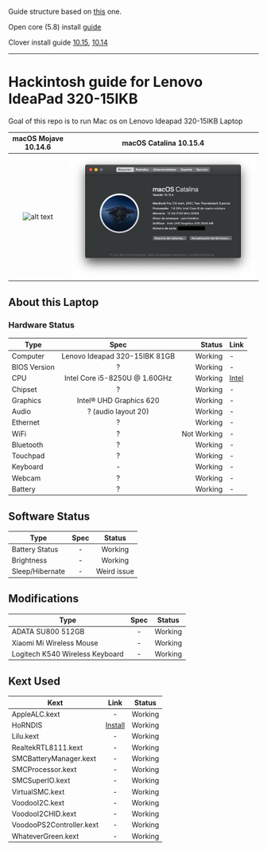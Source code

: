 Guide structure based on [this](https://github.com/gajjartejas/Lenovo-Ideapad-320-15ISK-14ISK-Laptop-Hackintosh) one.

Open core (5.8) install [guide](https://github.com/dortania/vanilla-laptop-guide)

Clover install guide
[10.15](https://www.tonymacx86.com/threads/guide-lenovo-ideapad-330s-14ikb-i5-8250u-catalina-10-15-4-windows-10.284803/),
[10.14](https://www.tonymacx86.com/threads/guide-lenovo-ideapad-330s-14ikb-i5-8250u-mojave-10-14-6-windows-10.277874/)

---

# Hackintosh guide for Lenovo IdeaPad 320-15IKB
Goal of this repo is to run Mac os on Lenovo Ideapad 320-15IKB Laptop

macOS Mojave 10.14.6            |  macOS Catalina 10.15.4
:-------------------------:|:-------------------------:
![alt text](10.14.x/10.14.6/Screenshot.png)  |  ![alt text](10.15.4/screenshot.png)


## About this Laptop

### Hardware Status

Type | Spec | Status | Link
---------|:---------:|----------:|----------
Computer		| Lenovo Ideapad 320-15IBK 81GB   | Working | -
BIOS Version	| ? | Working | -
CPU				| Intel Core i5-8250U @ 1.60GHz | Working | [Intel](https://ark.intel.com/content/www/us/en/ark/products/124967/intel-core-i5-8250u-processor-6m-cache-up-to-3-40-ghz.html)
Chipset			| ? | Working | -
Graphics		| Intel® UHD Graphics 620 | Working | - 
Audio			| ? (audio layout 20) | Working | - 
Ethernet		| ? | Working | -
WiFi			| ? | Not Working | -
Bluetooth		| ? | Working | -
Touchpad		| ? | Working | -
Keyboard		| - | Working | -
Webcam		| ? | Working | -
Battery		|   ? | Working | -

## Software Status

Type | Spec | Status
---------|:---------:|:----------:
Battery Status		| - | Working
Brightness		| - | Working
Sleep/Hibernate		| - | Weird issue

## Modifications

Type | Spec | Status
---------|:---------:|----------
ADATA SU800 512GB		| - | Working
Xiaomi Mi Wireless Mouse		| - | Working
Logitech K540 Wireless Keyboard		| - | Working


## Kext Used

Kext | Link | Status
---------|:---------:|----------
AppleALC.kext | - | Working
HoRNDIS | [Install](https://github.com/jwise/horndis) | Working
Lilu.kext | - | Working
RealtekRTL8111.kext | - | Working
SMCBatteryManager.kext | - | Working
SMCProcessor.kext | - | Working
SMCSuperIO.kext | - | Working
VirtualSMC.kext | - | Working
VoodooI2C.kext  | - | Working
VoodooI2CHID.kext  | - | Working
VoodooPS2Controller.kext  | - | Working
WhateverGreen.kext | - | Working
